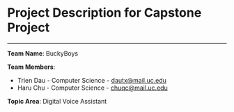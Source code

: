 # Project Description for Capstone Project
* * * 
 **Team Name**: BuckyBoys
 
 **Team Members**:
 - Trien Dau - Computer Science - <dautx@mail.uc.edu>
 - Haru Chu - Computer Science - <chuqc@mail.uc.edu>
 
 **Topic Area**: Digital Voice Assistant
